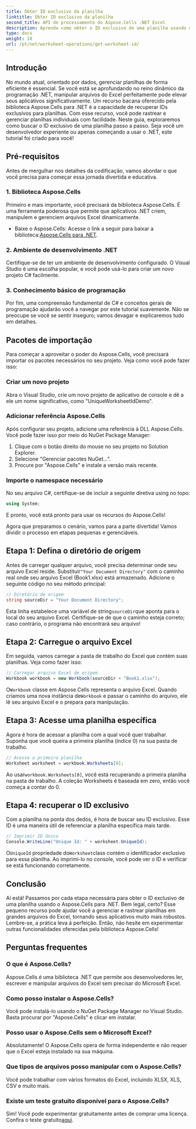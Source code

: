 ```yaml
---
title: Obter ID exclusivo da planilha
linktitle: Obter ID exclusivo da planilha
second_title: API de processamento do Aspose.Cells .NET Excel
description: Aprenda como obter o ID exclusivo de uma planilha usando o Aspose.Cells for .NET com este guia passo a passo. Gerencie suas planilhas com mais eficiência.
type: docs
weight: 18
url: /pt/net/worksheet-operations/get-worksheet-id/
---
```

## Introdução
No mundo atual, orientado por dados, gerenciar planilhas de forma eficiente é essencial. Se você está se aprofundando no reino dinâmico da programação .NET, manipular arquivos do Excel perfeitamente pode elevar seus aplicativos significativamente. Um recurso bacana oferecido pela biblioteca Aspose.Cells para .NET é a capacidade de recuperar IDs exclusivos para planilhas. Com esse recurso, você pode rastrear e gerenciar planilhas individuais com facilidade. Neste guia, exploraremos como buscar o ID exclusivo de uma planilha passo a passo. Seja você um desenvolvedor experiente ou apenas começando a usar o .NET, este tutorial foi criado para você!
## Pré-requisitos
Antes de mergulhar nos detalhes da codificação, vamos abordar o que você precisa para começar essa jornada divertida e educativa.
### 1. Biblioteca Aspose.Cells
Primeiro e mais importante, você precisará da biblioteca Aspose.Cells. É uma ferramenta poderosa que permite que aplicativos .NET criem, manipulem e gerenciem arquivos Excel dinamicamente. 
-  Baixe o Aspose.Cells: Acesse o link a seguir para baixar a biblioteca:[Aspose.Cells para .NET](https://releases.aspose.com/cells/net/).
### 2. Ambiente de desenvolvimento .NET
Certifique-se de ter um ambiente de desenvolvimento configurado. O Visual Studio é uma escolha popular, e você pode usá-lo para criar um novo projeto C# facilmente.
### 3. Conhecimento básico de programação
Por fim, uma compreensão fundamental de C# e conceitos gerais de programação ajudarão você a navegar por este tutorial suavemente. Não se preocupe se você se sentir inseguro; vamos devagar e explicaremos tudo em detalhes.
## Pacotes de importação
Para começar a aproveitar o poder do Aspose.Cells, você precisará importar os pacotes necessários no seu projeto. Veja como você pode fazer isso:
### Criar um novo projeto
Abra o Visual Studio, crie um novo projeto de aplicativo de console e dê a ele um nome significativo, como "UniqueWorksheetIdDemo".
### Adicionar referência Aspose.Cells
Após configurar seu projeto, adicione uma referência à DLL Aspose.Cells. Você pode fazer isso por meio do NuGet Package Manager:
1. Clique com o botão direito do mouse no seu projeto no Solution Explorer.
2. Selecione "Gerenciar pacotes NuGet…".
3. Procure por "Aspose.Cells" e instale a versão mais recente.
### Importe o namespace necessário
No seu arquivo C#, certifique-se de incluir a seguinte diretiva using no topo:
```csharp
using System;
```
E pronto, você está pronto para usar os recursos do Aspose.Cells!

Agora que preparamos o cenário, vamos para a parte divertida! Vamos dividir o processo em etapas pequenas e gerenciáveis.
## Etapa 1: Defina o diretório de origem
 Antes de carregar qualquer arquivo, você precisa determinar onde seu arquivo Excel reside. Substituir`"Your Document Directory"` com o caminho real onde seu arquivo Excel (Book1.xlsx) está armazenado.
Adicione o seguinte código no seu método principal:
```csharp
// Diretório de origem
string sourceDir = "Your Document Directory";
```
 Esta linha estabelece uma variável de string`sourceDir`que aponta para o local do seu arquivo Excel. Certifique-se de que o caminho esteja correto; caso contrário, o programa não encontrará seu arquivo!
## Etapa 2: Carregue o arquivo Excel
Em seguida, vamos carregar a pasta de trabalho do Excel que contém suas planilhas. Veja como fazer isso:
```csharp
// Carregar arquivo Excel de origem
Workbook workbook = new Workbook(sourceDir + "Book1.xlsx");
```
 O`Workbook` classe em Aspose.Cells representa o arquivo Excel. Quando criamos uma nova instância de`Workbook` e passar o caminho do arquivo, ele lê seu arquivo Excel e o prepara para manipulação.
## Etapa 3: Acesse uma planilha específica
Agora é hora de acessar a planilha com a qual você quer trabalhar. Suponha que você queira a primeira planilha (índice 0) na sua pasta de trabalho.
```csharp
// Acesse a primeira planilha
Worksheet worksheet = workbook.Worksheets[0];
```
 Ao usar`workbook.Worksheets[0]`, você está recuperando a primeira planilha na pasta de trabalho. A coleção Worksheets é baseada em zero, então você começa a contar do 0.
## Etapa 4: recuperar o ID exclusivo
Com a planilha na ponta dos dedos, é hora de buscar seu ID exclusivo. Esse ID é uma maneira útil de referenciar a planilha específica mais tarde.
```csharp
// Imprimir ID Único
Console.WriteLine("Unique Id: " + worksheet.UniqueId);
```
 O`UniqueId` propriedade do`Worksheet`class contém o identificador exclusivo para essa planilha. Ao imprimi-lo no console, você pode ver o ID e verificar se está funcionando corretamente. 
## Conclusão
Aí está! Passamos por cada etapa necessária para obter o ID exclusivo de uma planilha usando o Aspose.Cells para .NET. Bem legal, certo? Esse pequeno recurso pode ajudar você a gerenciar e rastrear planilhas em grandes arquivos do Excel, tornando seus aplicativos muito mais robustos. Lembre-se, a prática leva à perfeição. Então, não hesite em experimentar outras funcionalidades oferecidas pela biblioteca Aspose.Cells!
## Perguntas frequentes
### O que é Aspose.Cells?
Aspose.Cells é uma biblioteca .NET que permite aos desenvolvedores ler, escrever e manipular arquivos do Excel sem precisar do Microsoft Excel.
### Como posso instalar o Aspose.Cells?
Você pode instalá-lo usando o NuGet Package Manager no Visual Studio. Basta procurar por "Aspose.Cells" e clicar em instalar.
### Posso usar o Aspose.Cells sem o Microsoft Excel?
Absolutamente! O Aspose.Cells opera de forma independente e não requer que o Excel esteja instalado na sua máquina.
### Que tipos de arquivos posso manipular com o Aspose.Cells?
Você pode trabalhar com vários formatos do Excel, incluindo XLSX, XLS, CSV e muito mais.
### Existe um teste gratuito disponível para o Aspose.Cells?
 Sim! Você pode experimentar gratuitamente antes de comprar uma licença. Confira o teste gratuito[aqui](https://releases.aspose.com/).